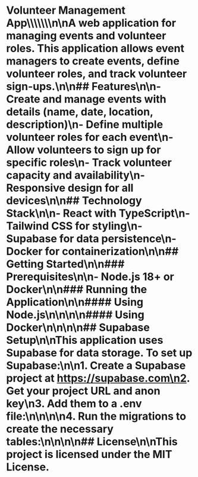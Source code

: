 # Volunteer Management App\\\\\\\\\\\\\n\nA web application for managing events and volunteer roles. This application allows event managers to create events, define volunteer roles, and track volunteer sign-ups.\n\n## Features\n\n- Create and manage events with details (name, date, location, description)\n- Define multiple volunteer roles for each event\n- Allow volunteers to sign up for specific roles\n- Track volunteer capacity and availability\n- Responsive design for all devices\n\n## Technology Stack\n\n- React with TypeScript\n- Tailwind CSS for styling\n- Supabase for data persistence\n- Docker for containerization\n\n## Getting Started\n\n### Prerequisites\n\n- Node.js 18+ or Docker\n\n### Running the Application\n\n#### Using Node.js\n\n\n\n#### Using Docker\n\n\n\n## Supabase Setup\n\nThis application uses Supabase for data storage. To set up Supabase:\n\n1. Create a Supabase project at https://supabase.com\n2. Get your project URL and anon key\n3. Add them to a .env file:\n\n\n\n4. Run the migrations to create the necessary tables:\n\n\n\n## License\n\nThis project is licensed under the MIT License.
